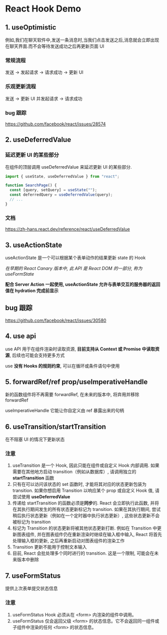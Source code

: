 # React Hook Demo

## 1. useOptimistic

例如,我们在聊天软件中,发送一条消息时,当我们点击发送之后,消息就会立即出现在聊天界面.而不会等待发送成功之后再更新页面 UI

### 常规流程

发送 -> 发起请求 -> 请求成功 -> 更新 UI

### 乐观更新流程

发送 -> 更新 UI 并发起请求 -> 请求成功

### bug 跟踪

https://github.com/facebook/react/issues/28574

## 2. useDeferredValue

### 延迟更新 UI 的某些部分

在组件的顶层调用 useDeferredValue 来延迟更新 UI 的某些部分.

```jsx
import { useState, useDeferredValue } from "react";

function SearchPage() {
  const [query, setQuery] = useState("");
  const deferredQuery = useDeferredValue(query);
  // ...
}
```

### 文档

https://zh-hans.react.dev/reference/react/useDeferredValue

## 3. useActionState

useActionState 是一个可以根据某个表单动作的结果更新 state 的 Hook

_在早期的 React Canary 版本中, 此 API 是 React DOM 的一部分, 称为 useFormState_

**配合 Server Action 一起使用, useActionState 允许与表单交互的服务器的返回值在 hydration 完成前显示**

## bug 跟踪

https://github.com/facebook/react/issues/30580

## 4. use api

use API 用于在组件渲染时读取资源, **目前支持从 Context 或 Promise 中读取资源**, 后续也可能会支持更多方式

use **没有 Hooks 的规则约束**, 可以在循环或条件语句中使用

## 5. forwardRef/ref prop/useImperativeHandle

新的函数组件将不再需要 forwardRef, 在未来的版本中, 将弃用并移除 forwardRef

useImperativeHandle 它能让你自定义由 ref 暴露出来的句柄

## 6. useTransition/startTransition

在不阻塞 UI 的情况下更新状态

### 注意

1. useTransition 是一个 Hook, 因此只能在组件或自定义 Hook 内部调用. 如果需要在其他地方启动 transition（例如从数据库）, 请调用独立的 **startTransition** 函数
2. 只有在可以访问该状态的 set 函数时, 才能将其对应的状态更新包装为 transition. 如果你想启用 Transition 以响应某个 prop 或自定义 Hook 值, 请尝试使用 **useDeferredValue**
3. 传递给 startTransition 的函数必须是**同步**的. React 会立即执行此函数, 并将在其执行期间发生的所有状态更新标记为 transition. 如果在其执行期间, 尝试稍后执行状态更新（例如在一个定时器中执行状态更新）, 这些状态更新不会被标记为 transition
4. 标记为 Transition 的状态更新将被其他状态更新打断. 例如在 Transition 中更新图表组件, 并在图表组件仍在重新渲染时继续在输入框中输入, React 将首先处理输入框的更新, 之后再重新启动对图表组件的渲染工作
5. Transition 更新不能用于控制文本输入
6. 目前, React 会批处理多个同时进行的 transition. 这是一个限制, 可能会在未来版本中删除

## 7. useFormStatus

提供上次表单提交状态信息

### 注意

1. useFormStatus Hook 必须从在 \<form\> 内渲染的组件中调用。
2. useFormStatus 仅会返回父级 \<form\> 的状态信息。它不会返回同一组件或子组件中渲染的任何 \<form\> 的状态信息。
